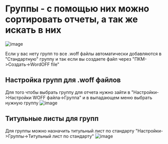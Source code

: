 
# Группы - с помощью них можно сортировать отчеты, а так же искать в них
![image](https://user-images.githubusercontent.com/76705837/212097170-d2ef2ecf-e2ee-417d-b94a-a8b3b0203612.png)

Если у вас нету групп то все .woff файлы автоматически добавляются в "Стандартную" группу и так если вы создаете файл через "ПКМ->Создать->WordOFF file"
## Настройка групп для .woff файлов
Для того чтобы выбрать группу для отчета нужно зайти в "Настройки->Настройки WOFF файла->Группа" и в выпадающем меню выбрать нужную группу
![image](https://user-images.githubusercontent.com/76705837/212097275-178fa912-a020-46aa-8480-6e3be803aef6.png)
## Титульные листы для групп
Для группы можно назначить титульный лист по стандарту "Настройки->Группы->Титульный лист по стандарту"
![image](https://user-images.githubusercontent.com/76705837/212098205-f73e9d94-c41c-41d5-9233-543645eab7ee.png)
